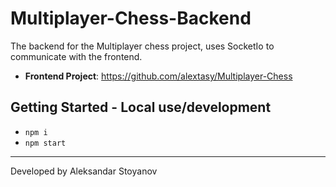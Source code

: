 # Multiplayer-Chess-Backend

The backend for the Multiplayer chess project, uses SocketIo to communicate with the frontend.

- **Frontend Project**: https://github.com/alextasy/Multiplayer-Chess

## Getting Started - Local use/development

- `npm i`
- `npm start`

---
Developed by Aleksandar Stoyanov
